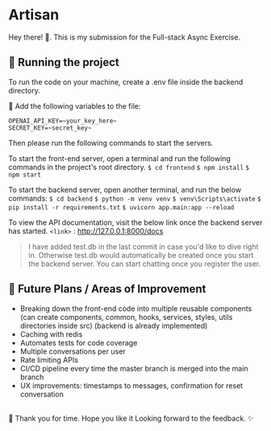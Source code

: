 # Artisan
Hey there! 👋. 
This is my submission for the Full-stack Async Exercise.

## 🔧 Running the project
To run the code on your machine, create a .env file inside the backend directory.

🤫 Add the following variables to the file:

    OPENAI_API_KEY=~your_key_here~
    SECRET_KEY=~secret_key~
    

Then please run the following commands to start the servers.

To start the front-end server, open a terminal and run the following commands in the project's root directory.
`$ cd frontend`
`$ npm install`
`$ npm start`

To start the backend server, open another terminal, and run the below commands:
`$ cd backend`
`$ python -m venv venv`
`$ venv\Scripts\activate`
`$ pip install -r requirements.txt`
`$ uvicorn app.main:app --reload`

To view the API documentation, visit the below link once the backend server has started.
`<link>` : <http://127.0.0.1:8000/docs>

> I have added test.db in the last commit in case you'd like to dive right in. Otherwise test.db would automatically be created once you start the backend server. You can start chatting once you register the user.

## 🔮 Future Plans / Areas of Improvement
- Breaking down the front-end code into multiple reusable components (can create components, common, hooks, services, styles, utils directories inside src) (backend is already implemented)
- Caching with redis
- Automates tests for code coverage
- Multiple conversations per user
- Rate limiting APIs
- CI/CD pipeline every time the master branch is merged into the main branch
- UX improvements: timestamps to messages, confirmation for reset conversation



<br/>
🙇 Thank you for time. Hope you like it Looking forward to the feedback. ✨
